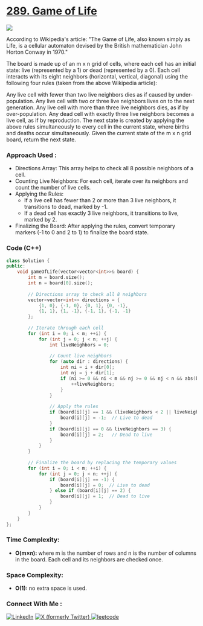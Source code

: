 # [289. Game of Life](https://leetcode.com/problems/game-of-life/description/)

![](https://badgen.net/badge/Level/Medium/yellow)

According to Wikipedia's article: "The Game of Life, also known simply as Life, is a cellular automaton devised by the British mathematician John Horton Conway in 1970."

The board is made up of an m x n grid of cells, where each cell has an initial state: live (represented by a 1) or dead (represented by a 0). Each cell interacts with its eight neighbors (horizontal, vertical, diagonal) using the following four rules (taken from the above Wikipedia article):

Any live cell with fewer than two live neighbors dies as if caused by under-population.
Any live cell with two or three live neighbors lives on to the next generation.
Any live cell with more than three live neighbors dies, as if by over-population.
Any dead cell with exactly three live neighbors becomes a live cell, as if by reproduction.
The next state is created by applying the above rules simultaneously to every cell in the current state, where births and deaths occur simultaneously. Given the current state of the m x n grid board, return the next state.

### Approach Used :

-   Directions Array: This array helps to check all 8 possible neighbors of a cell.
-   Counting Live Neighbors: For each cell, iterate over its neighbors and count the number of live cells.
-   Applying the Rules:
    -   If a live cell has fewer than 2 or more than 3 live neighbors, it transitions to dead, marked by -1.
    -   If a dead cell has exactly 3 live neighbors, it transitions to live, marked by 2.
-   Finalizing the Board: After applying the rules, convert temporary markers (-1 to 0 and 2 to 1) to finalize the board state.

### Code (C++)

```cpp
class Solution {
public:
    void gameOfLife(vector<vector<int>>& board) {
        int m = board.size();
        int n = board[0].size();
        
        // Directions array to check all 8 neighbors
        vector<vector<int>> directions = {
            {1, 0}, {-1, 0}, {0, 1}, {0, -1},
            {1, 1}, {1, -1}, {-1, 1}, {-1, -1}
        };
        
        // Iterate through each cell
        for (int i = 0; i < m; ++i) {
            for (int j = 0; j < n; ++j) {
                int liveNeighbors = 0;
                
                // Count live neighbors
                for (auto dir : directions) {
                    int ni = i + dir[0];
                    int nj = j + dir[1];
                    if (ni >= 0 && ni < m && nj >= 0 && nj < n && abs(board[ni][nj]) == 1) {
                        ++liveNeighbors;
                    }
                }
                
                // Apply the rules
                if (board[i][j] == 1 && (liveNeighbors < 2 || liveNeighbors > 3)) {
                    board[i][j] = -1;  // Live to dead
                }
                if (board[i][j] == 0 && liveNeighbors == 3) {
                    board[i][j] = 2;   // Dead to live
                }
            }
        }
        
        // Finalize the board by replacing the temporary values
        for (int i = 0; i < m; ++i) {
            for (int j = 0; j < n; ++j) {
                if (board[i][j] == -1) {
                    board[i][j] = 0;  // Live to dead
                } else if (board[i][j] == 2) {
                    board[i][j] = 1;  // Dead to live
                }
            }
        }
    }
};
```

### Time Complexity:
- **O(m×n):** where m is the number of rows and n is the number of columns in the board. Each cell and its neighbors are checked once.

### Space Complexity:
- **O(1):** no extra space is used.


### Connect With Me : 

<a href="https://www.linkedin.com/in/shivam-ray-b4306524a/" target="_blank"><img src="https://img.shields.io/badge/LinkedIn-0077B5?style=for-the-badge&logo=linkedin&logoColor=white" alt="LinkedIn"></a>
<a href="https://x.com/rai_shivam11/" target="_blank"><img src="https://img.shields.io/badge/Twitter-1DA1F2?style=for-the-badge&logo=twitter&logoColor=white" alt="X (formerly Twitter)">
</a>
<a href="https://leetcode.com/u/shrunited0702/" target="_blank"><img src="https://img.shields.io/badge/LeetCode-000000?style=for-the-badge&logo=LeetCode&logoColor=#d16c06" alt="leetcode">
</a>
